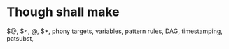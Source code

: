 # Though shall make

$@, $<, @, $*, phony targets, variables, pattern rules, DAG, timestamping, patsubst, 